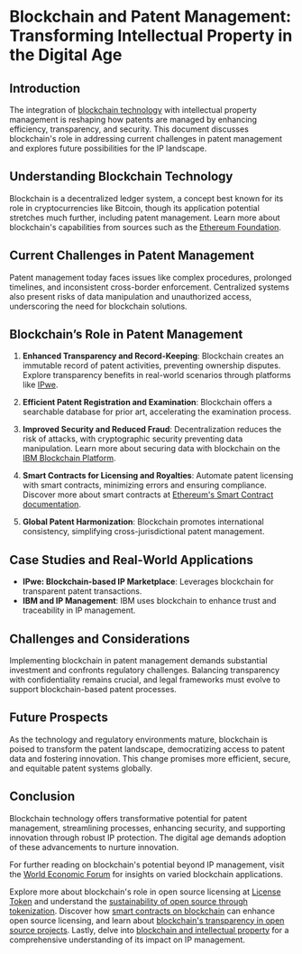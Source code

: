 # Blockchain and Patent Management: Transforming Intellectual Property in the Digital Age

## Introduction

The integration of [blockchain technology](https://en.wikipedia.org/wiki/Blockchain) with intellectual property management is reshaping how patents are managed by enhancing efficiency, transparency, and security. This document discusses blockchain's role in addressing current challenges in patent management and explores future possibilities for the IP landscape.

## Understanding Blockchain Technology

Blockchain is a decentralized ledger system, a concept best known for its role in cryptocurrencies like Bitcoin, though its application potential stretches much further, including patent management. Learn more about blockchain's capabilities from sources such as the [Ethereum Foundation](https://ethereum.org/en/).

## Current Challenges in Patent Management

Patent management today faces issues like complex procedures, prolonged timelines, and inconsistent cross-border enforcement. Centralized systems also present risks of data manipulation and unauthorized access, underscoring the need for blockchain solutions.

## Blockchain’s Role in Patent Management

1. **Enhanced Transparency and Record-Keeping**: Blockchain creates an immutable record of patent activities, preventing ownership disputes. Explore transparency benefits in real-world scenarios through platforms like [IPwe](https://ipwe.com/).

2. **Efficient Patent Registration and Examination**: Blockchain offers a searchable database for prior art, accelerating the examination process.

3. **Improved Security and Reduced Fraud**: Decentralization reduces the risk of attacks, with cryptographic security preventing data manipulation. Learn more about securing data with blockchain on the [IBM Blockchain Platform](https://www.ibm.com/blockchain).

4. **Smart Contracts for Licensing and Royalties**: Automate patent licensing with smart contracts, minimizing errors and ensuring compliance. Discover more about smart contracts at [Ethereum's Smart Contract documentation](https://ethereum.org/en/developers/docs/smart-contracts/).

5. **Global Patent Harmonization**: Blockchain promotes international consistency, simplifying cross-jurisdictional patent management.

## Case Studies and Real-World Applications

- **IPwe: Blockchain-based IP Marketplace**: Leverages blockchain for transparent patent transactions.
- **IBM and IP Management**: IBM uses blockchain to enhance trust and traceability in IP management.

## Challenges and Considerations

Implementing blockchain in patent management demands substantial investment and confronts regulatory challenges. Balancing transparency with confidentiality remains crucial, and legal frameworks must evolve to support blockchain-based patent processes.

## Future Prospects

As the technology and regulatory environments mature, blockchain is poised to transform the patent landscape, democratizing access to patent data and fostering innovation. This change promises more efficient, secure, and equitable patent systems globally.

## Conclusion

Blockchain technology offers transformative potential for patent management, streamlining processes, enhancing security, and supporting innovation through robust IP protection. The digital age demands adoption of these advancements to nurture innovation.

For further reading on blockchain's potential beyond IP management, visit the [World Economic Forum](https://www.weforum.org) for insights on varied blockchain applications.

Explore more about blockchain's role in open source licensing at [License Token](https://www.license-token.com/wiki/license-token-revolutionizing-oss-license-distribution) and understand the [sustainability of open source through tokenization](https://www.license-token.com/wiki/sustainability-of-open-source-through-tokenization). Discover how [smart contracts on blockchain](https://www.license-token.com/wiki/smart-contracts-on-blockchain) can enhance open source licensing, and learn about [blockchain's transparency in open source projects](https://www.license-token.com/wiki/blockchain-transparency-in-open-source-projects). Lastly, delve into [blockchain and intellectual property](https://www.license-token.com/wiki/blockchain-and-intellectual-property) for a comprehensive understanding of its impact on IP management.